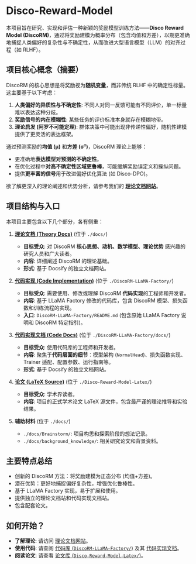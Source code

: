 # Disco-Reward-Model

本项目旨在研究、实现和评估一种新颖的奖励模型训练方法——**Disco Reward Model (DiscoRM)**，通过将奖励建模为概率分布（包含均值和方差），以期更准确地捕捉人类偏好的复杂性与不确定性，从而改进大型语言模型（LLM）的对齐过程（如 RLHF）。

## 项目核心概念（摘要）

DiscoRM 的核心思想是将奖励视为**随机变量**，而非传统 RLHF 中的确定性标量。这主要基于以下考虑：

1.  **人类偏好的异质性与不确定性**: 不同人对同一反馈可能有不同评价，单一标量难以表达这种分歧。
2.  **奖励信号的内在模糊性**: 某些任务的评价标准本身就存在模糊地带。
3.  **理论启发 (阿罗不可能定理)**: 群体决策中可能出现非传递性偏好，随机性建模提供了更灵活的表达框架。

通过预测奖励的**均值 (μ)** 和**方差 (σ²)**，DiscoRM 理论上能够：

*   更准确地**表达模型对预测的不确定性**。
*   在优化过程中**对高不确定性区域更鲁棒**，可能缓解奖励误定义和操纵问题。
*   提供**更丰富的信号**用于改进偏好优化算法 (如 Disco-DPO)。

欲了解更深入的理论阐述和优势分析，请参考我们的 [**理论文档网站**](./docs/index.html)。

## 项目结构与入口

本项目主要包含以下几个部分，各有侧重：

1.  **[理论文档 (Theory Docs)](./docs/index.html)** (位于 `./docs/`)
    *   **目标受众**: 对 DiscoRM **核心思想、动机、数学模型、理论优势** 感兴趣的研究人员和广大读者。
    *   **内容**: 详细阐述 DiscoRM 的理论基础。
    *   **形式**: 基于 Docsify 的独立文档网站。

2.  **[代码实现 (Code Implementation)](./DiscoRM-LLaMA-Factory/)** (位于 `./DiscoRM-LLaMA-Factory/`)
    *   **目标受众**: 需要使用、修改或理解 DiscoRM **代码实现**的工程师和开发者。
    *   **内容**: 基于 LLaMA Factory 修改的代码库，包含 DiscoRM 模型、损失函数和训练流程的实现。
    *   **入口**: `DiscoRM-LLaMA-Factory/README.md` (包含原始 LLaMA Factory 说明和 DiscoRM 特定指引)。

3.  **[代码实现文档 (Code Docs)](./DiscoRM-LLaMA-Factory/docs/index.html)** (位于 `./DiscoRM-LLaMA-Factory/docs/`)
    *   **目标受众**: 使用代码库的工程师和开发者。
    *   **内容**: 聚焦于**代码层面的细节**：模型架构 (`NormalHead`)、损失函数实现、Trainer 适配、配置参数、运行指南等。
    *   **形式**: 基于 Docsify 的独立文档网站。

4.  **[论文 (LaTeX Source)](./Disco-Reward-Model-Latex/)** (位于 `./Disco-Reward-Model-Latex/`)
    *   **目标受众**: 学术界读者。
    *   **内容**: 项目的正式学术论文 LaTeX 源文件，包含最严谨的理论推导和实验结果。

5.  **辅助材料** (位于 `./docs/`)
    *   `./docs/Brainstorm/`: 项目构思和探索阶段的想法记录。
    *   `./docs/background_knowledge/`: 相关研究论文和背景资料。

## 主要特点总结

*   创新的 DiscoRM 方法：将奖励建模为正态分布 (均值+方差)。
*   潜在优势：更好地捕捉偏好复杂性，增强优化鲁棒性。
*   基于 LLaMA Factory 实现，易于扩展和使用。
*   提供独立的理论文档站和代码实现文档站。
*   包含配套论文。

## 如何开始？

*   **了解理论**: 请访问 [理论文档网站](./docs/index.html)。
*   **使用代码**: 请查阅 [代码库 (`DiscoRM-LLaMA-Factory/`)](./DiscoRM-LLaMA-Factory/) 及其 [代码实现文档](./DiscoRM-LLaMA-Factory/docs/index.html)。
*   **阅读论文**: 请查看 [论文库 (`Disco-Reward-Model-Latex/`)](./Disco-Reward-Model-Latex/)。 